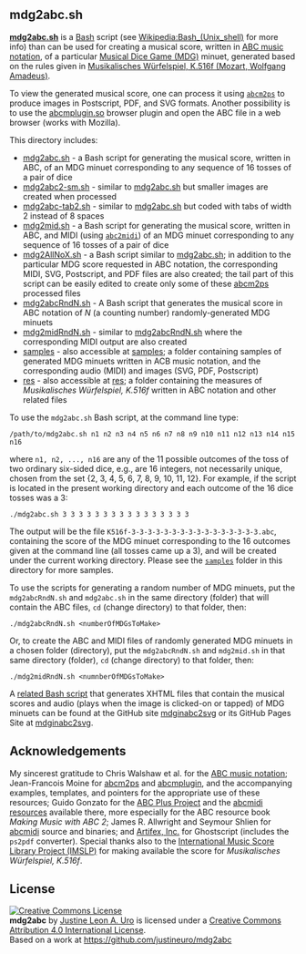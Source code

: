 ## mdg2abc.sh

[**mdg2abc.sh**](https://github.com/justineuro/mdg2abc) is a [Bash](https://www.gnu.org/software/bash/) script (see [Wikipedia:Bash\_(Unix_shell)](https://en.wikipedia.org/wiki/Bash_%28Unix_shell%29) for more info) than can be used for creating a musical score, written in [ABC music notation](http://www.abcnotation.com), of a particular [Musical Dice Game (MDG)](https://en.wikipedia.org/wiki/Musikalisches_W%C3%BCrfelspiel) minuet, generated based on the rules given in  [Musikalisches Würfelspiel, K.516f (Mozart, Wolfgang Amadeus)](http://imslp.org/wiki/Musikalisches_W%C3%BCrfelspiel,_K.516f_(Mozart,_Wolfgang_Amadeus)). 
 
To view the generated musical score, one can process it using [`abcm2ps`](http://moinejf.free.fr/) to produce images in Postscript, PDF, and SVG formats.  Another possibility is to use the [abcmplugin.so](http://moinejf.free.fr/) browser plugin and open the ABC file in a web browser (works with Mozilla). 

This directory includes:

- [mdg2abc.sh](./mdg2abc.sh) - a Bash script for generating the musical score, written in ABC, of an MDG minuet corresponding to any sequence of 16 tosses of a pair of dice
- [mdg2abc2-sm.sh](./mdginabc2svg-sm.sh) - similar to [mdg2abc.sh](./mdg2abc.sh) but smaller images are created when processed
- [mdg2abc-tab2.sh](./mdg2abc-tab2.sh) - similar to [mdg2abc.sh](./mdg2abc.sh) but coded with tabs of width 2 instead of 8 spaces
- [mdg2mid.sh](./mdg2mid.sh) - a Bash script for generating the musical score, written in ABC, and MIDI (using [`abc2midi`](http://abc.sourceforge.net/abcMIDI)) of an MDG minuet corresponding to any sequence of 16 tosses of a pair of dice
- [mdg2AllNoX.sh](./mdg2AllNoX.sh) - a Bash script similar to [mdg2abc.sh](./mdg2abc.sh); in addition to the particular MDG score requested in ABC notation, the corresponding MIDI, SVG, Postscript, and PDF files are also created;  the tail part of this script can be easily edited to create only some of these [abcm2ps](http://moinejf.free.fr/) processed files
- [mdg2abcRndN.sh](./mdg2abcRndN.sh) - A Bash script that generates the musical score in ABC notation of *N* (a counting number) randomly-generated MDG minuets
- [mdg2midRndN.sh](./mdg2midRndN.sh) - similar to [mdg2abcRndN.sh](./mdg2abcRndN.sh) where the corresponding MIDI output are also created 
- [samples](./samples) - also accessible at [samples](https://justineuro.github.io/mdg2abc/samples/); a folder containing samples of generated MDG minuets written in ACB music notation, and the corresponding audio (MIDI) and images (SVG, PDF, Postscript)
- [res](./res) - also accessible at [res](https://justineuro.github.io/mdginabc2svg/res/); a folder containing the measures of *Musikalisches Würfelspiel, K.516f* written in ABC notation and other related files 

To use the `mdg2abc.sh` Bash script, at the command line type:

```
/path/to/mdg2abc.sh n1 n2 n3 n4 n5 n6 n7 n8 n9 n10 n11 n12 n13 n14 n15 n16
```
    
where `n1, n2, ..., n16` are any of the 11 possible outcomes of the toss of two ordinary six-sided dice, e.g., are 16 integers, not necessarily unique, chosen from the set {2, 3, 4, 5, 6, 7, 8, 9, 10, 11, 12}.  For example, if the script is located in the present working directory and each outcome of the 16 dice tosses was a 3:

```
./mdg2abc.sh 3 3 3 3 3 3 3 3 3 3 3 3 3 3 3 3
```
The output will be the file `K516f-3-3-3-3-3-3-3-3-3-3-3-3-3-3-3-3.abc`, containing the score of the MDG minuet corresponding to the 16 outcomes given at the command line (all tosses came up a 3), and will be created under the current working directory.  Please see the [`samples`](./samples/index.md) folder in this directory for more samples.

To use the scripts for generating a random number of MDG minuets, put the `mdg2abcRndN.sh` and `mdg2abc.sh` in the same directory (folder) that will contain the ABC files, `cd` (change directory) to that folder, then: 

```
./mdg2abcRndN.sh <numberOfMDGsToMake>
```


Or, to create the ABC and MIDI files of randomly generated MDG minuets in a chosen folder (directory), put the `mdg2abcRndN.sh` and `mdg2mid.sh` in that same directory (folder), `cd` (change directory) to that folder, then:
 
```
./mdg2midRndN.sh <numnberOfMDGsToMake>
```

A [related Bash script](https://github.com/justineuro/mdginabc2svg) that generates XHTML files that contain the musical scores and audio (plays when the image is clicked-on or tapped) of MDG minuets can be found at the GitHub site [mdginabc2svg](https://github.com/justineuro/mdginabc2svg) or its GitHub Pages Site at [mdginabc2svg](https://justineuro.github.io/mdginabc2svg/).


## Acknowledgements
My sincerest gratitude to Chris Walshaw et al. for the [ABC music notation](http://www.abcnotation.com);  Jean-Francois Moine for [abcm2ps](http://moinejf.free.fr/) and [abcmplugin](http://moinejf.free.fr/), and the accompanying examples, templates, and pointers for the appropriate use of these resources;  Guido Gonzato for the [ABC Plus Project](http://abcplus.sourceforge.net/) and the [abcmidi resources](http://abcplus.sourceforge.net/#abcMIDI) available there, more especially for the ABC resource book *Making Music with ABC 2*; James R. Allwright and Seymour Shlien for [abcmidi](http://abc.sourceforge.net/abcMIDI) source and binaries; and [Artifex, Inc.](https://artifex.com) for Ghostscript (includes the `ps2pdf` converter).  Special thanks also to the [International Music Score Library Project (IMSLP)](http://imslp.org/) for making available the score for *Musikalisches Würfelspiel, K.516f*.

## License
<a rel="license" href="http://creativecommons.org/licenses/by/4.0/"><img alt="Creative Commons License" style="border-width:0" src="https://i.creativecommons.org/l/by/4.0/80x15.png" /></a><br /><span xmlns:dct="http://purl.org/dc/terms/" property="dct:title"><b>mdg2abc</b></span> by <a xmlns:cc="http://creativecommons.org/ns#" href="https://github.com/justineuro/mdg2abc" property="cc:attributionName" rel="cc:attributionURL">Justine Leon A. Uro</a> is licensed under a <a rel="license" href="http://creativecommons.org/licenses/by/4.0/">Creative Commons Attribution 4.0 International License</a>.<br />Based on a work at <a xmlns:dct="http://purl.org/dc/terms/" href="https://github.com/justineuro/mdginabc2svg" rel="dct:source">https://github.com/justineuro/mdg2abc</a>
